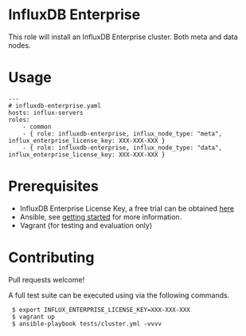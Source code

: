 # InfluxDB Enterprise

This role will install an InfluxDB Enterprise cluster. Both meta and data nodes.

# Usage

```
---
# influxdb-enterprise.yaml
hosts: influx-servers
roles:
    - common
    - { role: influxdb-enterprise, influx_node_type: "meta", influx_enterprise_license_key: XXX-XXX-XXX }
    - { role: influxdb-enterprise, influx_node_type: "data", influx_enterprise_license_key: XXX-XXX-XXX }
```

# Prerequisites

* InfluxDB Enterprise License Key, a free trial can be obtained [here](https://www.influxdata.com/products/)
* Ansible, see [getting started](https://www.ansible.com/get-started) for more information.
* Vagrant (for testing and evaluation only)

# Contributing

Pull requests welcome!

A full test suite can be executed using via the following commands.

```
 $ export INFLUX_ENTERPRISE_LICENSE_KEY=XXX-XXX-XXX
 $ vagrant up
 $ ansible-playbook tests/cluster.yml -vvvv
```
